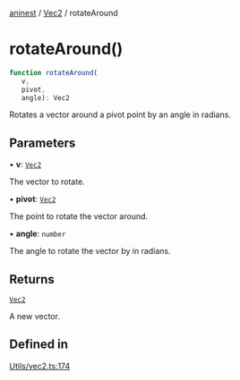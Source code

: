 [aninest](../../index.md) / [Vec2](../index.md) / rotateAround

# rotateAround()

```ts
function rotateAround(
   v, 
   pivot, 
   angle): Vec2
```

Rotates a vector around a pivot point by an angle in radians.

## Parameters

• **v**: [`Vec2`](../type-aliases/Vec2.md)

The vector to rotate.

• **pivot**: [`Vec2`](../type-aliases/Vec2.md)

The point to rotate the vector around.

• **angle**: `number`

The angle to rotate the vector by in radians.

## Returns

[`Vec2`](../type-aliases/Vec2.md)

A new vector.

## Defined in

[Utils/vec2.ts:174](https://github.com/zphrs/aninest/blob/c0759892862ca3c4697d159317f2939666662924/core/src/Utils/vec2.ts#L174)
